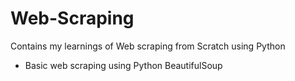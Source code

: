 # Web-Scraping

Contains my learnings of Web scraping from Scratch using Python

- Basic web scraping using Python BeautifulSoup
